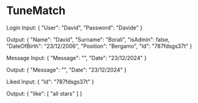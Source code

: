 # TuneMatch

Login
Input:
{
    "User": "David",
    "Password": "Davide"
}

Output:
{
    "Name": "David",
    "Surname": "Borali",
    "isAdmin": false,
    "DateOfBirth": "23/12/2006",
    "Position": "Bergamo",
    "Id": "787fdsgs37t"
}

Message
Input:
{
    "Message": "<message>",
    "Date": "23/12/2024"
}

Output:
{
    "Message": "<other user response>",
    "Date": "23/12/2024"
}


Liked 
Input:
{
    "Id": "787fdsgs37t"
}

Output:
{
    "like": [
        "all stars"
    ]
}

